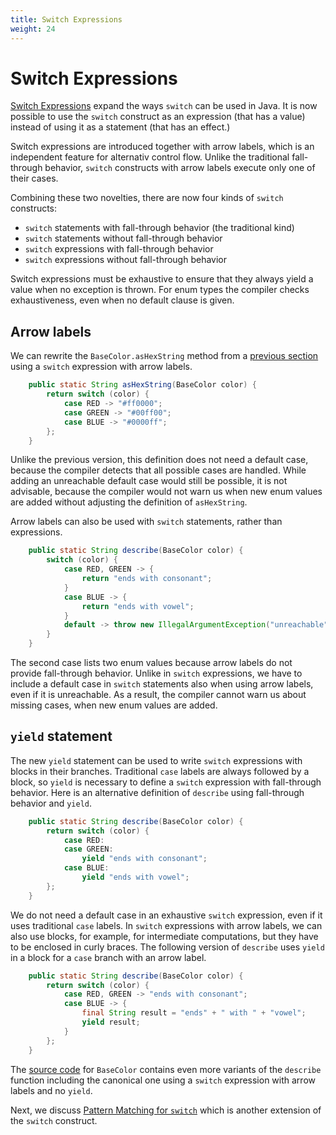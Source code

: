 ```yaml
---
title: Switch Expressions
weight: 24
---
```


# Switch Expressions

[Switch Expressions](https://openjdk.java.net/jeps/361)
expand the ways `switch` can be used in Java.
It is now possible to use the `switch` construct as an expression
(that has a value)
instead of using it as a statement (that has an effect.)

Switch expressions are introduced together with arrow labels,
which is an independent feature for alternativ control flow.
Unlike the traditional fall-through behavior,
`switch` constructs with arrow labels execute only one of their cases.

Combining these two novelties, there are now four kinds of `switch` constructs:
  * `switch` statements with fall-through behavior (the traditional kind)
  * `switch` statements without fall-through behavior
  * `switch` expressions with fall-through behavior
  * `switch` expressions without fall-through behavior

Switch expressions must be exhaustive
to ensure that they always yield a value when no exception is thrown.
For enum types the compiler checks exhaustiveness,
even when no default clause is given.

## Arrow labels

We can rewrite the `BaseColor.asHexString` method from a
[previous section](../../background/patterns/#branching-on-enum-types)
using a `switch` expression with arrow labels.

```java
    public static String asHexString(BaseColor color) {
        return switch (color) {
            case RED -> "#ff0000";
            case GREEN -> "#00ff00";
            case BLUE -> "#0000ff";
        };
    }
```

Unlike the previous version, this definition does not need a default case,
because the compiler detects that all possible cases are handled.
While adding an unreachable default case would still be possible,
it is not advisable,
because the compiler would not warn us 
when new enum values are added without adjusting the definition of `asHexString`.

Arrow labels can also be used with `switch` statements,
rather than expressions.

```java
    public static String describe(BaseColor color) {
        switch (color) {
            case RED, GREEN -> {
                return "ends with consonant";
            }
            case BLUE -> {
                return "ends with vowel";
            }
            default -> throw new IllegalArgumentException("unreachable");
        }
    }
```

The second case lists two enum values 
because arrow labels do not provide fall-through behavior.
Unlike in `switch` expressions,
we have to include a default case in `switch` statements
also when using arrow labels,
even if it is unreachable.
As a result, the compiler cannot warn us about missing cases,
when new enum values are added.

## `yield` statement

The new `yield` statement can be used to write `switch` expressions
with blocks in their branches.
Traditional `case` labels are always followed by a block,
so `yield` is necessary to define a `switch` expression 
with fall-through behavior.
Here is an alternative definition of `describe`
using fall-through behavior and `yield`.

```java
    public static String describe(BaseColor color) {
        return switch (color) {
            case RED:
            case GREEN:
                yield "ends with consonant";
            case BLUE:
                yield "ends with vowel";
        };
    }
```

We do not need a default case in an exhaustive `switch` expression,
even if it uses traditional `case` labels.
In `switch` expressions with arrow labels, we can also use blocks,
for example, for intermediate computations,
but they have to be enclosed in curly braces.
The following version of `describe` uses `yield` in a block
for a `case` branch with an arrow label.

```java
    public static String describe(BaseColor color) {
        return switch (color) {
            case RED, GREEN -> "ends with consonant";
            case BLUE -> {
                final String result = "ends" + " with " + "vowel";
                yield result;
            }
        };
    }
```

The
[source code](https://github.com/sebfisch/java-data-code/blob/latest/src/main/java/sebfisch/colors/BaseColor.java)
for `BaseColor` contains even more variants of the `describe` function
including the canonical one using a `switch` expression with arrow labels
and no `yield`.

Next, we discuss
[Pattern Matching for `switch`](../switchpatterns)
which is another extension of the `switch` construct.
